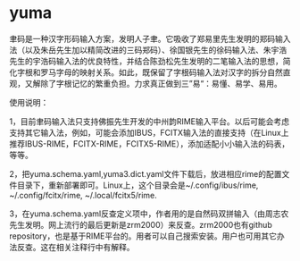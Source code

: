# yuma
聿码是一种汉字形码输入方案，发明人子聿。它吸收了郑易里先生发明的郑码输入法（以及朱岳先生加以精简改进的三码郑码）、徐国银先生的徐码输入法、朱宇浩先生的宇浩码输入法的优良特性，并结合陈劲松先生发明的二笔输入法的思想，简化字根和罗马字母的映射关系。如此，既保留了字根码输入法对汉字的拆分自然直观，又解除了字根记忆的繁重负担。力求真正做到三”易“：易懂、易学、易用。

使用说明：

1，目前聿码输入法只支持佛振先生开发的中州韵RIME输入平台。以后可能会考虑支持其它输入法，例如，可能会添加IBUS，FCITX输入法的直接支持（在Linux上推荐IBUS-RIME，FCITX-RIME，FCITX5-RIME），添加适配小小输入法的码表，等等。

2，把yuma.schema.yaml,yuma3.dict.yaml文件下载后，放进相应rime的配置文件目录下，重新部署即可。Linux上，这个目录会是~/.config/ibus/rime, ~/.config/fcitx/rime, ~/.local/fcitx5/rime.

3，在yuma.schema.yaml反查定义项中，作者用的是自然码双拼输入（由周志农先生发明。网上流行的最后更新是zrm2000）来反查。zrm2000也有github repository，也是基于RIME平台的。用者可以自己搜索安装。用户也可用其它办法反查。这在相关注释行中有解释。
